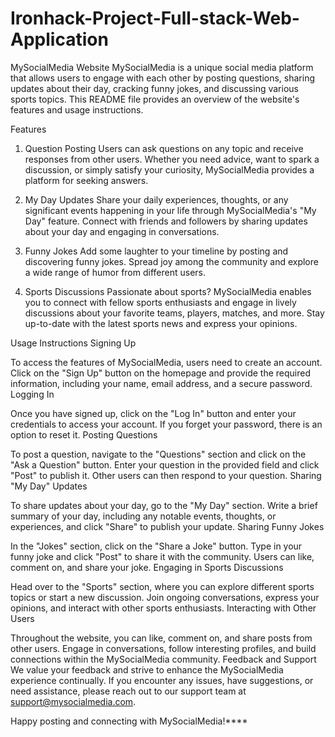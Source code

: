 # Ironhack-Project-Full-stack-Web-Application

MySocialMedia Website
MySocialMedia is a unique social media platform that allows users to engage with each other by posting questions, sharing updates about their day, cracking funny jokes, and discussing various sports topics. This README file provides an overview of the website's features and usage instructions.

Features
1. Question Posting
Users can ask questions on any topic and receive responses from other users. Whether you need advice, want to spark a discussion, or simply satisfy your curiosity, MySocialMedia provides a platform for seeking answers.

2. My Day Updates
Share your daily experiences, thoughts, or any significant events happening in your life through MySocialMedia's "My Day" feature. Connect with friends and followers by sharing updates about your day and engaging in conversations.

3. Funny Jokes
Add some laughter to your timeline by posting and discovering funny jokes. Spread joy among the community and explore a wide range of humor from different users.

4. Sports Discussions
Passionate about sports? MySocialMedia enables you to connect with fellow sports enthusiasts and engage in lively discussions about your favorite teams, players, matches, and more. Stay up-to-date with the latest sports news and express your opinions.

Usage Instructions
Signing Up

To access the features of MySocialMedia, users need to create an account. Click on the "Sign Up" button on the homepage and provide the required information, including your name, email address, and a secure password.
Logging In

Once you have signed up, click on the "Log In" button and enter your credentials to access your account. If you forget your password, there is an option to reset it.
Posting Questions

To post a question, navigate to the "Questions" section and click on the "Ask a Question" button. Enter your question in the provided field and click "Post" to publish it. Other users can then respond to your question.
Sharing "My Day" Updates

To share updates about your day, go to the "My Day" section. Write a brief summary of your day, including any notable events, thoughts, or experiences, and click "Share" to publish your update.
Sharing Funny Jokes

In the "Jokes" section, click on the "Share a Joke" button. Type in your funny joke and click "Post" to share it with the community. Users can like, comment on, and share your joke.
Engaging in Sports Discussions

Head over to the "Sports" section, where you can explore different sports topics or start a new discussion. Join ongoing conversations, express your opinions, and interact with other sports enthusiasts.
Interacting with Other Users

Throughout the website, you can like, comment on, and share posts from other users. Engage in conversations, follow interesting profiles, and build connections within the MySocialMedia community.
Feedback and Support
We value your feedback and strive to enhance the MySocialMedia experience continually. If you encounter any issues, have suggestions, or need assistance, please reach out to our support team at support@mysocialmedia.com.

Happy posting and connecting with MySocialMedia!****
